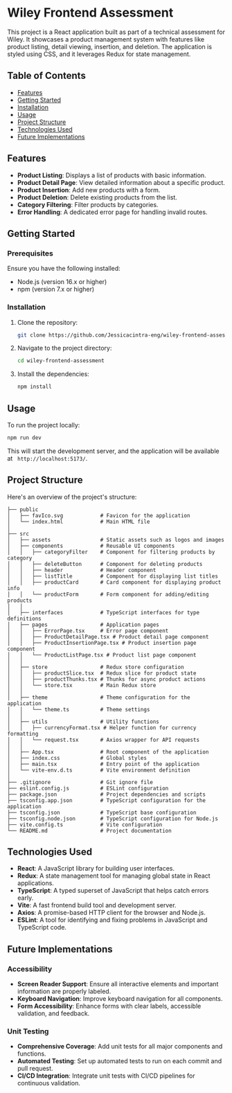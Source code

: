 # Wiley Frontend Assessment

This project is a React application built as part of a technical assessment for Wiley. It showcases a product management system with features like product listing, detail viewing, insertion, and deletion. The application is styled using CSS, and it leverages Redux for state management.

## Table of Contents

- [Features](#features)
- [Getting Started](#getting-started)
- [Installation](#installation)
- [Usage](#usage)
- [Project Structure](#project-structure)
- [Technologies Used](#technologies-used)
- [Future Implementations](#futureImplementations)

## Features

- **Product Listing**: Displays a list of products with basic information.
- **Product Detail Page**: View detailed information about a specific product.
- **Product Insertion**: Add new products with a form.
- **Product Deletion**: Delete existing products from the list.
- **Category Filtering**: Filter products by categories.
- **Error Handling**: A dedicated error page for handling invalid routes.

## Getting Started

### Prerequisites

Ensure you have the following installed:

- Node.js (version 16.x or higher)
- npm (version 7.x or higher)

### Installation

1. Clone the repository:

   ```bash
   git clone https://github.com/Jessicacintra-eng/wiley-frontend-assessment.git
   ```

2. Navigate to the project directory:

   ```bash
   cd wiley-frontend-assessment
   ```

3. Install the dependencies:

   ```bash
   npm install
   ```

## Usage

To run the project locally:

```bash
npm run dev
```

This will start the development server, and the application will be available at ` http://localhost:5173/`.



## Project Structure

Here's an overview of the project's structure:

```plaintext
├── public
│   ├── favIco.svg            # Favicon for the application
│   └── index.html            # Main HTML file
│
├── src
│   ├── assets                # Static assets such as logos and images
│   ├── components            # Reusable UI components
│   │   ├── categoryFilter    # Component for filtering products by category
│   │   ├── deleteButton      # Component for deleting products
│   │   ├── header            # Header component
│   │   ├── listTitle         # Component for displaying list titles
│   │   ├── productCard       # Card component for displaying product info
│   │   └── productForm       # Form component for adding/editing products
│   │
│   ├── interfaces            # TypeScript interfaces for type definitions
│   ├── pages                 # Application pages
│   │   ├── ErrorPage.tsx     # Error page component
│   │   ├── ProductDetailPage.tsx # Product detail page component
│   │   ├── ProductInsertionPage.tsx # Product insertion page component
│   │   └── ProductListPage.tsx # Product list page component
│   │
│   ├── store                 # Redux store configuration
│   │   ├── productSlice.tsx  # Redux slice for product state
│   │   ├── productThunks.tsx # Thunks for async product actions
│   │   └── store.tsx         # Main Redux store
│   │
│   ├── theme                 # Theme configuration for the application
│   │   └── theme.ts          # Theme settings
│   │
│   ├── utils                 # Utility functions
│   │   ├── currencyFormat.tsx # Helper function for currency formatting
│   │   └── request.tsx       # Axios wrapper for API requests
│   │
│   ├── App.tsx               # Root component of the application
│   ├── index.css             # Global styles
│   ├── main.tsx              # Entry point of the application
│   └── vite-env.d.ts         # Vite environment definition
│
├── .gitignore                # Git ignore file
├── eslint.config.js          # ESLint configuration
├── package.json              # Project dependencies and scripts
├── tsconfig.app.json         # TypeScript configuration for the application
├── tsconfig.json             # TypeScript base configuration
├── tsconfig.node.json        # TypeScript configuration for Node.js
├── vite.config.ts            # Vite configuration
└── README.md                 # Project documentation
```

## Technologies Used

- **React**: A JavaScript library for building user interfaces.
- **Redux**: A state management tool for managing global state in React applications.
- **TypeScript**: A typed superset of JavaScript that helps catch errors early.
- **Vite**: A fast frontend build tool and development server.
- **Axios**: A promise-based HTTP client for the browser and Node.js.
- **ESLint**: A tool for identifying and fixing problems in JavaScript and TypeScript code.

## Future Implementations

### Accessibility

- **Screen Reader Support**: Ensure all interactive elements and important information are properly labeled.
- **Keyboard Navigation**: Improve keyboard navigation for all components.
- **Form Accessibility**: Enhance forms with clear labels, accessible validation, and feedback.

### Unit Testing

- **Comprehensive Coverage**: Add unit tests for all major components and functions.
- **Automated Testing**: Set up automated tests to run on each commit and pull request.
- **CI/CD Integration**: Integrate unit tests with CI/CD pipelines for continuous validation.

